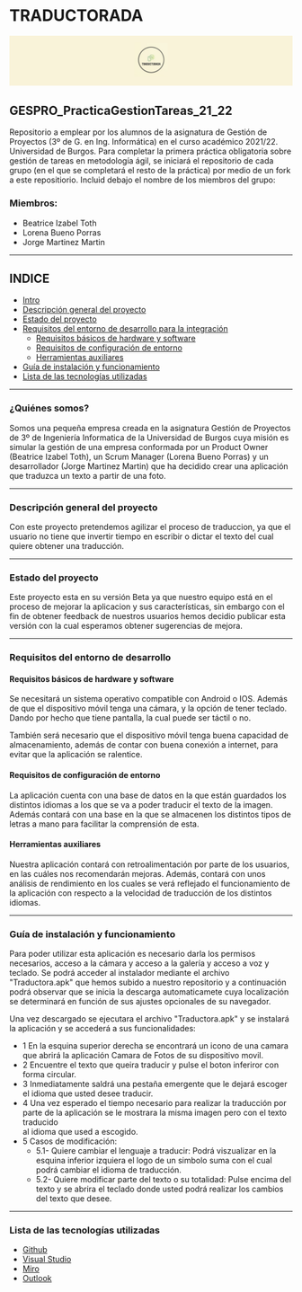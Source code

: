 
TRADUCTORADA
===========
![Logo](Logo/Logo.jpg)

## GESPRO_PracticaGestionTareas_21_22
Repositorio a emplear por los alumnos de la asignatura de Gestión de Proyectos (3º de G. en Ing. Informática) en el curso académico 2021/22. Universidad de Burgos.  Para completar la primera práctica obligatoria sobre gestión de tareas en metodología ágil, se iniciará el repositorio de cada grupo (en el que se completará el resto de la práctica) por medio de un fork a este repositiorio.  Incluid debajo el nombre de los miembros del grupo:

### Miembros:
- Beatrice Izabel Toth
- Lorena Bueno Porras
- Jorge Martinez Martin
----

## INDICE
- [Intro](#quiénes-somos)
- [Descripción general del proyecto](#descripción-general-del-proyecto)
- [Estado del proyecto](#estado-del-proyecto)
- [Requisitos del entorno de desarrollo para la integración](#requisitos-del-entorno-de-desarrollo)
    - [Requisitos básicos de hardware y software](#requisitos-básicos-de-hardware-y-software)
    - [Requisitos de configuración de entorno](#requisitos-de-configuración-de-entorno) 
    - [Herramientas auxiliares](#herramientas-auxiliares)
- [Guía de instalación y funcionamiento](#guía-de-instalación-y-funcionamiento)
- [Lista de las tecnologías utilizadas](#lista-de-las-tecnologías-utilizadas)

----




### ¿Quiénes somos?

Somos una pequeña empresa creada en la asignatura Gestión de Proyectos de 3º de Ingeniería Informatica de la Universidad de Burgos cuya misión es simular la gestión de una empresa conformada por un Product Owner (Beatrice Izabel Toth), un Scrum Manager (Lorena Bueno Porras) y un desarrollador (Jorge Martinez Martin) que ha decidido crear una aplicación que traduzca un texto a partir de una foto. 

----
### Descripción general del proyecto
Con este proyecto pretendemos agilizar el proceso de traduccion, ya que el usuario no tiene que invertir tiempo en escribir o dictar el texto del cual quiere obtener una traducción.

-----
### Estado del proyecto
Este proyecto esta en su versión Beta ya que nuestro equipo está en el proceso de mejorar la aplicacion y sus características, sin embargo con el fin de obtener feedback de nuestros usuarios hemos decidio publicar esta versión con la cual esperamos obtener sugerencias de mejora. 

----
### Requisitos del entorno de desarrollo
#### Requisitos básicos de hardware y software
Se necesitará un sistema operativo compatible con Android o IOS. Además de que el dispositivo móvil tenga una cámara, y la opción de tener teclado. Dando por hecho que tiene pantalla, la cual puede ser táctil o no.

También será necesario que el dispositivo móvil tenga buena capacidad de almacenamiento, además de contar con buena conexión a internet, para evitar que la aplicación se ralentice.

#### Requisitos de configuración de entorno
La aplicación cuenta con una base de datos en la que están guardados los distintos idiomas a los que se va a poder traducir el texto de la imagen. 
Además contará con una base en la que se almacenen los distintos tipos de letras a mano para facilitar la comprensión de esta. 

#### Herramientas auxiliares
Nuestra aplicación contará con retroalimentación por parte de los usuarios, en las cuáles nos recomendarán mejoras. Además, contará con unos análisis de rendimiento en los cuales se verá reflejado el funcionamiento de la aplicación con respecto a la velocidad de traducción de los distintos idiomas.

----
### Guía de instalación y funcionamiento
Para poder utilizar esta aplicación es necesario darla los permisos necesarios, acceso a la cámara y acceso a la galería y acceso a voz y teclado.
Se podrá acceder al instalador mediante el archivo "Traductora.apk" que hemos subido a nuestro repositorio y a continuación podrá observar que se inicia la descarga automaticamete cuya localización se determinará en función de sus ajustes opcionales de su navegador. 

Una vez descargado se ejecutara el archivo "Traductora.apk" y se instalará la aplicación y se accederá a sus funcionalidades: 
- 1 En la esquina superior derecha se encontrará un icono de una camara que abrirá la aplicación Camara de Fotos de su dispositivo movil.
- 2 Encuentre el texto que queira traducir y pulse el boton inferiror con forma circular.
- 3 Inmediatamente saldrá una pestaña emergente que le dejará escoger el idioma que usted desee traducir.
- 4 Una vez esperado el tiempo necesario para realizar la traducción por parte de la aplicación se le mostrara la misma imagen pero con el texto traducido    
              al idioma que used a escogido. 
- 5 Casos de modificación: 
    - 5.1- Quiere cambiar el lenguaje a traducir: Podrá viszualizar en la esquina inferior izquiera el logo de un simbolo suma con el cual podrá cambiar el idioma de traducción.
    - 5.2- Quiere modificar parte del texto o su totalidad: Pulse encima del texto y se abrira el teclado donde usted podrá realizar los cambios del texto que desee.
    
        

----
### Lista de las tecnologías utilizadas
- [Github](https://github.com)
- [Visual Studio](https://visualstudio.microsoft.com/es/)
- [Miro](https://miro.com/es/)
- [Outlook](https://outlook.live.com/owa/) 



